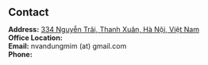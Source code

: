 ﻿<h2 style="margin: 60px 0px 10px;">Contact</h2>

<p><strong>Address:</strong> <a href="https://maps.app.goo.gl/sTBLkKCDBaAD81eA9">334 Nguyễn Trãi, Thanh Xuân, Hà Nội, Việt Nam</a>
<br />
<strong>Office Location:</strong> 
<br />
<strong>Email:</strong> <email>nvandungmim (at) gmail.com</email>
<br />
<strong>Phone:</strong> </p>
